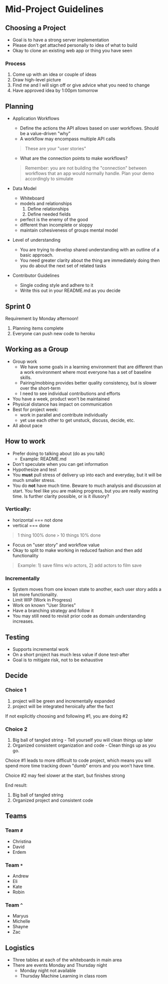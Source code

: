 Mid-Project Guidelines
===

## Choosing a Project

* Goal is to have a strong server implementation
* Please don't get attached personally to idea of what to build
* Okay to clone an existing web app or thing you have seen

### Process

1. Come up with an idea or couple of ideas
2. Draw high-level picture
3. Find me and I will sign off or give advice what you need to change
4. Have approved idea by 1:00pm tomorrow

## Planning

* Application Workflows
    * Define the actions the API allows based on
    user workflows. Should be a value-driven "why"
    * A workflow may encompass multiple API calls
    > These are your "user stories"

    * What are the connection points to make workflows?
    > Remember: you are not building the 
    "connection" between workflows that an app
    would normally handle. Plan your demo accordingly to simulate

* Data Model
    * Whiteboard
    * models and relationships
        1. Define relationships
        1. Define needed fields
    * perfect is the enemy of the good
    * different than incomplete or sloppy
    * maintain cohesiveness of groups mental model

* Level of understanding
    * You are trying to develop shared understanding with an outline of
    a basic approach.
    * You need greater clarity about the thing are immediately doing then you
    do about the next set of related tasks

* Contributor Guidelines
    * Single coding style and adhere to it
    * Write this out in your README.md as you decide

## Sprint 0

Requirement by Monday afternoon!
1. Planning items complete
1. Everyone can push new code to heroku

## Working as a Group
* Group work
    * We have some goals in a learning environment that are different than a work environment where most everyone has a set of baseline skills.
    * Pairing/mobbing provides better quality consistency, but is slower over the short-term
    * I need to see individual contributions and efforts
* You have a week, product won't be maintained
* Physical distance has impact on communication
* Best for project week:
    * work in parallel and contribute individually
    * yet use each other to get unstuck, discuss, decide, etc.
* All about pace

## How to work
* Prefer doing to talking about (do as you talk)
    * Example: README.md
* Don't speculate when you can get information
* Hypothesize and test
* You **must** pull stress of delivery up into each and everyday, but it will be much smaller stress.
* You do **not** have much time. Beware to much analysis and discussion at start. You feel like you are making progress, but you are really wasting time. Is further clarity possible, or is it illusory?

### Vertically:

* horizontal === not done
* vertical === done
> 1 thing 100% done `>` 10 things 10% done
* Focus on "user story" and workflow value
* Okay to split to make working in reduced fashion
and then add functionality
> Example: 1) save films w/o actors, 2) add actors to film save 

### Incrementally 

* System moves from one known state to another, each user story adds a bit
more functionality.
* Limit WIP (Work in Progress)
* Work on known "User Stories"
* Have a branching strategy and follow it
* You may still need to revisit prior code as domain understanding increases.

## Testing

* Supports incremental work
* On a short project has much less value if done test-after
* Goal is to mitigate risk, not to be exhaustive

## Decide

### Choice 1
1. project will be green and incrementally expanded
1. project will be integrated heroically after the fact

If not explicitly choosing and following #1, you are doing #2

### Choice 2
1. Big ball of tangled string - Tell yourself you will clean things up later
1. Organized consistent organization and code - Clean things up as you go.

Choice #1 leads to more difficult to code project, which means you will spend more time tracking down "dumb" errors and you won't have time. 

Choice #2 may feel slower at the start, but finishes strong

End result:
1. Big ball of tangled string
2. Organized project and consistent code






## Teams

### Team `#`
* Christina
* David
* Erdem

### Team `*`
* Andrew
* Eli
* Kate
* Robin

### Team `^`
* Maryus
* Michelle
* Shayne
* Zac

## Logistics

* Three tables at each of the whiteboards in main area
* There are events Monday and Thursday night
    * Monday night not available
    * Thursday Machine Learning in class room